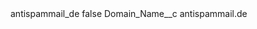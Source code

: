 <?xml version="1.0" encoding="UTF-8"?>
<CustomMetadata xmlns="http://soap.sforce.com/2006/04/metadata" xmlns:xsi="http://www.w3.org/2001/XMLSchema-instance" xmlns:xsd="http://www.w3.org/2001/XMLSchema">
    <label>antispammail_de</label>
    <protected>false</protected>
    <values>
        <field>Domain_Name__c</field>
        <value xsi:type="xsd:string">antispammail.de</value>
    </values>
</CustomMetadata>
